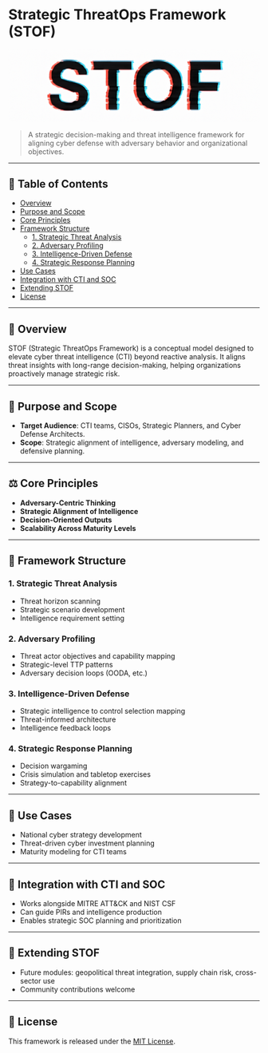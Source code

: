 # Strategic ThreatOps Framework (STOF)
![STOF](./assets/stoflogo.png)


> A strategic decision-making and threat intelligence framework for aligning cyber defense with adversary behavior and organizational objectives.

---

## 📑 Table of Contents

- [Overview](#overview)
- [Purpose and Scope](#purpose-and-scope)
- [Core Principles](#core-principles)
- [Framework Structure](#framework-structure)
  - [1. Strategic Threat Analysis](#1-strategic-threat-analysis)
  - [2. Adversary Profiling](#2-adversary-profiling)
  - [3. Intelligence-Driven Defense](#3-intelligence-driven-defense)
  - [4. Strategic Response Planning](#4-strategic-response-planning)
- [Use Cases](#use-cases)
- [Integration with CTI and SOC](#integration-with-cti-and-soc)
- [Extending STOF](#extending-stof)
- [License](#license)

---

## 🧭 Overview

STOF (Strategic ThreatOps Framework) is a conceptual model designed to elevate cyber threat intelligence (CTI) beyond reactive analysis. It aligns threat insights with long-range decision-making, helping organizations proactively manage strategic risk.

---

## 🎯 Purpose and Scope

- **Target Audience**: CTI teams, CISOs, Strategic Planners, and Cyber Defense Architects.
- **Scope**: Strategic alignment of intelligence, adversary modeling, and defensive planning.

---

## ⚖️ Core Principles

- **Adversary-Centric Thinking**
- **Strategic Alignment of Intelligence**
- **Decision-Oriented Outputs**
- **Scalability Across Maturity Levels**

---

## 🧱 Framework Structure

### 1. Strategic Threat Analysis

- Threat horizon scanning
- Strategic scenario development
- Intelligence requirement setting

### 2. Adversary Profiling

- Threat actor objectives and capability mapping
- Strategic-level TTP patterns
- Adversary decision loops (OODA, etc.)

### 3. Intelligence-Driven Defense

- Strategic intelligence to control selection mapping
- Threat-informed architecture
- Intelligence feedback loops

### 4. Strategic Response Planning

- Decision wargaming
- Crisis simulation and tabletop exercises
- Strategy-to-capability alignment

---

## 🧪 Use Cases

- National cyber strategy development
- Threat-driven cyber investment planning
- Maturity modeling for CTI teams

---

## 🔗 Integration with CTI and SOC

- Works alongside MITRE ATT&CK and NIST CSF
- Can guide PIRs and intelligence production
- Enables strategic SOC planning and prioritization

---

## 🧬 Extending STOF

- Future modules: geopolitical threat integration, supply chain risk, cross-sector use
- Community contributions welcome

---

## 📄 License

This framework is released under the [MIT License](LICENSE).
